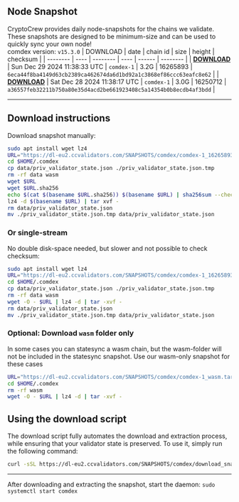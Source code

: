 ## Node Snapshot
CryptoCrew provides daily node-snapshots for the chains we validate. These snapshots are designed to be minimum-size and can be used to quickly sync your own node!  
comdex version: `v15.3.0`
| DOWNLOAD | date | chain id | size | height | checksum |
| -------- | ---- | -------- | ---- | ------ | -------- |
| **[DOWNLOAD](https://dl-eu2.ccvalidators.com/SNAPSHOTS/comdex/comdex-1_16265893.tar.lz4)** | Sun Dec 29 2024 11:38:33 UTC | `comdex-1` | 3.2G | 16265893 | `6eca44f8ba4149d63cb2389ca462674da6d1bd92a1c3868ef86ccc63eafc8e62` |
| **[DOWNLOAD](https://dl-eu2.ccvalidators.com/SNAPSHOTS/comdex/comdex-1_16250712.tar.lz4)** | Sat Dec 28 2024 11:38:17 UTC | `comdex-1` | 3.0G | 16250712 | `a36557feb32211b750a80e35d4acd2be661923408c5a14354b0b8ecdb4af3bdd` |

---

## Download instructions
Download snapshot manually:
```sh
sudo apt install wget lz4
URL="https://dl-eu2.ccvalidators.com/SNAPSHOTS/comdex/comdex-1_16265893.tar.lz4"
cd $HOME/.comdex
cp data/priv_validator_state.json ./priv_validator_state.json.tmp
rm -rf data wasm
wget $URL
wget $URL.sha256
echo $(cat $(basename $URL.sha256)) $(basename $URL) | sha256sum --check
lz4 -d $(basename $URL) | tar xvf -
rm data/priv_validator_state.json
mv ./priv_validator_state.json.tmp data/priv_validator_state.json
```

### Or single-stream
No double disk-space needed, but slower and not possible to check checksum:
```sh
sudo apt install wget lz4
URL="https://dl-eu2.ccvalidators.com/SNAPSHOTS/comdex/comdex-1_16265893.tar.lz4"
cd $HOME/.comdex
cp data/priv_validator_state.json ./priv_validator_state.json.tmp
rm -rf data wasm
wget -O - $URL | lz4 -d | tar -xvf -
rm data/priv_validator_state.json
mv ./priv_validator_state.json.tmp data/priv_validator_state.json
```

### Optional: Download `wasm` folder only
In some cases you can statesync a wasm chain, but the wasm-folder will not be included in the statesync snapshot. Use our wasm-only snapshot for these cases
```sh
URL="https://dl-eu2.ccvalidators.com/SNAPSHOTS/comdex/comdex-1_wasm.tar.lz4"
cd $HOME/.comdex
rm -rf wasm
wget -O - $URL | lz4 -d | tar -xvf -
```



## Using the download script

The download script fully automates the download and extraction process, while ensuring that your validator state is preserved. To use it, simply run the following command:
```sh
curl -sSL https://dl-eu2.ccvalidators.com/SNAPSHOTS/comdex/download_snapshot.sh | bash
```
---

After downloading and extracting the snapshot, start the daemon: `sudo systemctl start comdex`


